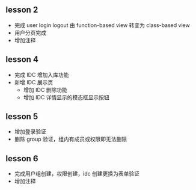 ## lesson 2
- 完成 user login logout 由 function-based view 转变为 class-based view
- 用户分页完成
- 增加注释

## lesson 4
- 完成 IDC 增加入库功能
- 新增 IDC 展示页
    - 增加 IDC 删除功能
    - 增加 IDC 详情显示的模态框显示按钮

## lesson 5
- 增加登录验证
- 删除 group 验证，组内有成员或权限即无法删除


## lesson 6
- 完成用户组创建，权限创建，idc 创建更换为表单验证
- 增加注释